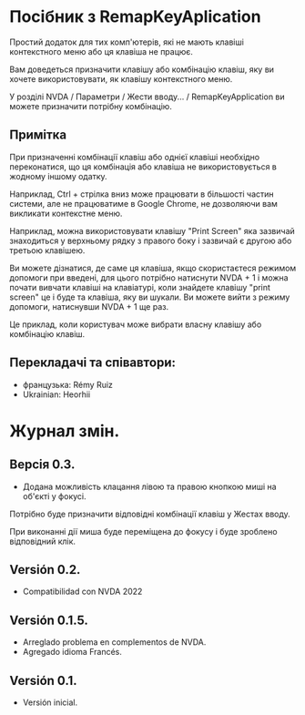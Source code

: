 # Посібник з RemapKeyAplication

Простий додаток для тих комп'ютерів, які не мають клавіші контекстного меню або ця клавіша не працює.

Вам доведеться призначити клавішу або комбінацію клавіш, яку ви хочете використовувати, як клавішу контекстного меню.

У розділі NVDA / Параметри / Жести вводу... / RemapKeyApplication ви можете призначити потрібну комбінацію.

## Примітка

При призначенні комбінації клавіш або однієї клавіші необхідно переконатися, що ця комбінація або клавіша не використовується в жодному іншому одатку.

Наприклад, Ctrl + стрілка вниз може працювати в більшості частин системи, але не працюватиме в Google Chrome, не дозволяючи вам викликати контекстне меню.

Наприклад, можна використовувати клавішу "Print Screen" яка зазвичай знаходиться у верхньому рядку з правого боку і зазвичай є другою або третьою клавішею.

Ви можете дізнатися, де саме ця клавіша, якщо скористаєтеся режимом допомоги при введені, для цього потрібно натиснути NVDA + 1 і можна почати вивчати клавіші на клавіатурі, коли знайдете клавішу "print screen" це і буде та клавіша, яку ви шукали. Ви можете вийти з режиму допомоги, натиснувши NVDA + 1 ще раз.

Це приклад, коли користувач може вибрати власну клавішу або комбінацію клавіш.

## Перекладачі та співавтори:

* французька: Rémy Ruiz
* Ukrainian: Heorhii

# Журнал змін.
## Версія 0.3.

* Додана можливість клацання лівою та правою кнопкою миші на об'єкті у фокусі.

Потрібно буде призначити відповідні комбінації клавіш у Жестах вводу.

При виконанні дії миша буде переміщена до фокусу і буде зроблено відповідний клік.

## Versión 0.2.

* Compatibilidad con NVDA 2022

## Versión 0.1.5.

* Arreglado problema en complementos de NVDA.
* Agregado idioma Francés.

## Versión 0.1.

* Versión inicial.